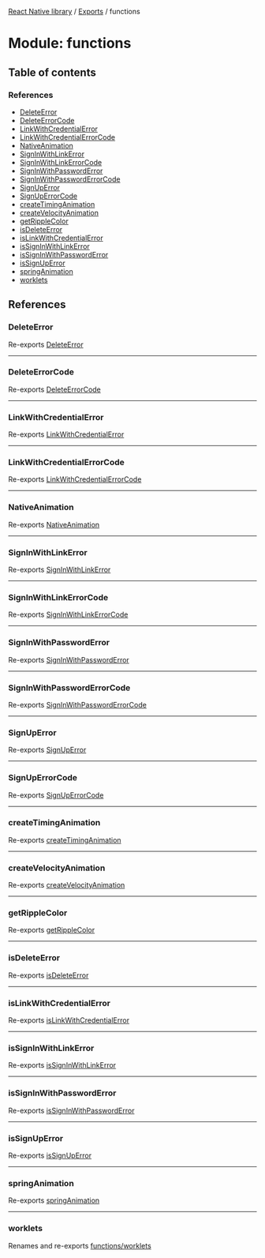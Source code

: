 [React Native library](../index.md) / [Exports](../modules.md) / functions

# Module: functions

## Table of contents

### References

- [DeleteError](functions.md#deleteerror)
- [DeleteErrorCode](functions.md#deleteerrorcode)
- [LinkWithCredentialError](functions.md#linkwithcredentialerror)
- [LinkWithCredentialErrorCode](functions.md#linkwithcredentialerrorcode)
- [NativeAnimation](functions.md#nativeanimation)
- [SignInWithLinkError](functions.md#signinwithlinkerror)
- [SignInWithLinkErrorCode](functions.md#signinwithlinkerrorcode)
- [SignInWithPasswordError](functions.md#signinwithpassworderror)
- [SignInWithPasswordErrorCode](functions.md#signinwithpassworderrorcode)
- [SignUpError](functions.md#signuperror)
- [SignUpErrorCode](functions.md#signuperrorcode)
- [createTimingAnimation](functions.md#createtiminganimation)
- [createVelocityAnimation](functions.md#createvelocityanimation)
- [getRippleColor](functions.md#getripplecolor)
- [isDeleteError](functions.md#isdeleteerror)
- [isLinkWithCredentialError](functions.md#islinkwithcredentialerror)
- [isSignInWithLinkError](functions.md#issigninwithlinkerror)
- [isSignInWithPasswordError](functions.md#issigninwithpassworderror)
- [isSignUpError](functions.md#issignuperror)
- [springAnimation](functions.md#springanimation)
- [worklets](functions.md#worklets)

## References

### DeleteError

Re-exports [DeleteError](../interfaces/functions_react_native_firebase.DeleteError.md)

___

### DeleteErrorCode

Re-exports [DeleteErrorCode](../enums/functions_react_native_firebase.DeleteErrorCode.md)

___

### LinkWithCredentialError

Re-exports [LinkWithCredentialError](../interfaces/functions_react_native_firebase.LinkWithCredentialError.md)

___

### LinkWithCredentialErrorCode

Re-exports [LinkWithCredentialErrorCode](../enums/functions_react_native_firebase.LinkWithCredentialErrorCode.md)

___

### NativeAnimation

Re-exports [NativeAnimation](../interfaces/functions_react_native_reanimated_react_native_reanimated_common_types.NativeAnimation.md)

___

### SignInWithLinkError

Re-exports [SignInWithLinkError](../interfaces/functions_react_native_firebase.SignInWithLinkError.md)

___

### SignInWithLinkErrorCode

Re-exports [SignInWithLinkErrorCode](../enums/functions_react_native_firebase.SignInWithLinkErrorCode.md)

___

### SignInWithPasswordError

Re-exports [SignInWithPasswordError](../interfaces/functions_react_native_firebase.SignInWithPasswordError.md)

___

### SignInWithPasswordErrorCode

Re-exports [SignInWithPasswordErrorCode](../enums/functions_react_native_firebase.SignInWithPasswordErrorCode.md)

___

### SignUpError

Re-exports [SignUpError](../interfaces/functions_react_native_firebase.SignUpError.md)

___

### SignUpErrorCode

Re-exports [SignUpErrorCode](../enums/functions_react_native_firebase.SignUpErrorCode.md)

___

### createTimingAnimation

Re-exports [createTimingAnimation](functions_react_native_reanimated_createTimingAnimation.md#createtiminganimation)

___

### createVelocityAnimation

Re-exports [createVelocityAnimation](functions_react_native_reanimated_createVelocityAnimation.md#createvelocityanimation)

___

### getRippleColor

Re-exports [getRippleColor](functions_ripple.md#getripplecolor)

___

### isDeleteError

Re-exports [isDeleteError](functions_react_native_firebase.md#isdeleteerror)

___

### isLinkWithCredentialError

Re-exports [isLinkWithCredentialError](functions_react_native_firebase.md#islinkwithcredentialerror)

___

### isSignInWithLinkError

Re-exports [isSignInWithLinkError](functions_react_native_firebase.md#issigninwithlinkerror)

___

### isSignInWithPasswordError

Re-exports [isSignInWithPasswordError](functions_react_native_firebase.md#issigninwithpassworderror)

___

### isSignUpError

Re-exports [isSignUpError](functions_react_native_firebase.md#issignuperror)

___

### springAnimation

Re-exports [springAnimation](functions_react_native_reanimated_springAnimation.md#springanimation)

___

### worklets

Renames and re-exports [functions/worklets](functions_worklets.md)
